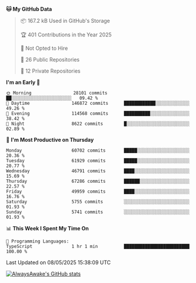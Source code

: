 <!--START_SECTION:waka-->
**🐱 My GitHub Data** 

> 📦 167.2 kB Used in GitHub's Storage 
 > 
> 🏆 401 Contributions in the Year 2025
 > 
> 🚫 Not Opted to Hire
 > 
> 📜 26 Public Repositories 
 > 
> 🔑 12 Private Repositories 
 > 
**I'm an Early 🐤** 

```text
🌞 Morning                28101 commits       ██░░░░░░░░░░░░░░░░░░░░░░░   09.42 % 
🌆 Daytime                146872 commits      ████████████░░░░░░░░░░░░░   49.26 % 
🌃 Evening                114568 commits      ██████████░░░░░░░░░░░░░░░   38.42 % 
🌙 Night                  8622 commits        █░░░░░░░░░░░░░░░░░░░░░░░░   02.89 % 
```
📅 **I'm Most Productive on Thursday** 

```text
Monday                   60702 commits       █████░░░░░░░░░░░░░░░░░░░░   20.36 % 
Tuesday                  61929 commits       █████░░░░░░░░░░░░░░░░░░░░   20.77 % 
Wednesday                46791 commits       ████░░░░░░░░░░░░░░░░░░░░░   15.69 % 
Thursday                 67286 commits       ██████░░░░░░░░░░░░░░░░░░░   22.57 % 
Friday                   49959 commits       ████░░░░░░░░░░░░░░░░░░░░░   16.76 % 
Saturday                 5755 commits        ░░░░░░░░░░░░░░░░░░░░░░░░░   01.93 % 
Sunday                   5741 commits        ░░░░░░░░░░░░░░░░░░░░░░░░░   01.93 % 
```


📊 **This Week I Spent My Time On** 

```text
💬 Programming Languages: 
TypeScript               1 hr 1 min          █████████████████████████   100.00 % 
```


 Last Updated on 08/05/2025 15:38:09 UTC
<!--END_SECTION:waka-->

[![AlwaysAwake's GitHub stats](https://github-readme-stats.vercel.app/api?username=AlwaysAwake&show_icons=true&theme=github_dark&count_private=true)](https://github.com/AlwaysAwake/AlwaysAwake)

